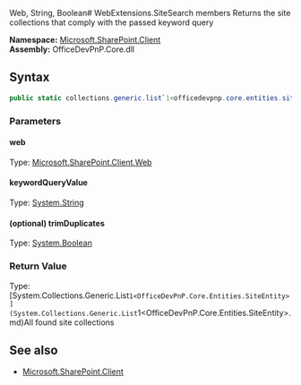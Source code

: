 Web, String, Boolean# WebExtensions.SiteSearch members
Returns the site collections that comply with the passed keyword query  

**Namespace:** [Microsoft.SharePoint.Client](Microsoft.SharePoint.Client.md)  
**Assembly:** OfficeDevPnP.Core.dll  
## Syntax
```C#
public static collections.generic.list`1<officedevpnp.core.entities.siteentity> SiteSearch(Web, String, Boolean)
```
### Parameters
#### web
Type: [Microsoft.SharePoint.Client.Web](Microsoft.SharePoint.Client.Web.md) 
#### 
#### keywordQueryValue
Type: [System.String](System.String.md) 
#### 
#### (optional) trimDuplicates
Type: [System.Boolean](System.Boolean.md) 
#### 
### Return Value
Type: [System.Collections.Generic.List`1<OfficeDevPnP.Core.Entities.SiteEntity>](System.Collections.Generic.List`1<OfficeDevPnP.Core.Entities.SiteEntity>.md)All found site collections
## See also
- [Microsoft.SharePoint.Client](Microsoft.SharePoint.Client.md)
